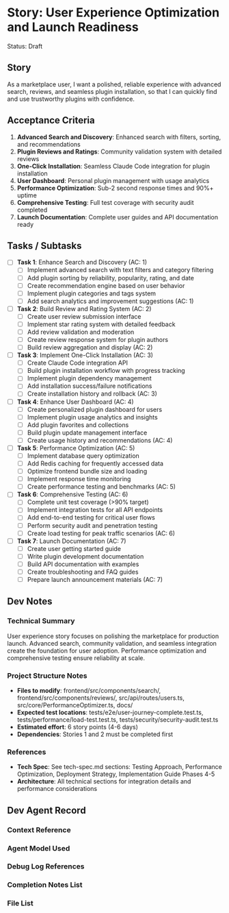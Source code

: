 # Story: User Experience Optimization and Launch Readiness

Status: Draft

## Story

As a marketplace user,
I want a polished, reliable experience with advanced search, reviews, and seamless plugin installation,
so that I can quickly find and use trustworthy plugins with confidence.

## Acceptance Criteria

1. **Advanced Search and Discovery**: Enhanced search with filters, sorting, and recommendations
2. **Plugin Reviews and Ratings**: Community validation system with detailed reviews
3. **One-Click Installation**: Seamless Claude Code integration for plugin installation
4. **User Dashboard**: Personal plugin management with usage analytics
5. **Performance Optimization**: Sub-2 second response times and 90%+ uptime
6. **Comprehensive Testing**: Full test coverage with security audit completed
7. **Launch Documentation**: Complete user guides and API documentation ready

## Tasks / Subtasks

- [ ] **Task 1**: Enhance Search and Discovery (AC: 1)
  - [ ] Implement advanced search with text filters and category filtering
  - [ ] Add plugin sorting by reliability, popularity, rating, and date
  - [ ] Create recommendation engine based on user behavior
  - [ ] Implement plugin categories and tags system
  - [ ] Add search analytics and improvement suggestions (AC: 1)

- [ ] **Task 2**: Build Review and Rating System (AC: 2)
  - [ ] Create user review submission interface
  - [ ] Implement star rating system with detailed feedback
  - [ ] Add review validation and moderation
  - [ ] Create review response system for plugin authors
  - [ ] Build review aggregation and display (AC: 2)

- [ ] **Task 3**: Implement One-Click Installation (AC: 3)
  - [ ] Create Claude Code integration API
  - [ ] Build plugin installation workflow with progress tracking
  - [ ] Implement plugin dependency management
  - [ ] Add installation success/failure notifications
  - [ ] Create installation history and rollback (AC: 3)

- [ ] **Task 4**: Enhance User Dashboard (AC: 4)
  - [ ] Create personalized plugin dashboard for users
  - [ ] Implement plugin usage analytics and insights
  - [ ] Add plugin favorites and collections
  - [ ] Build plugin update management interface
  - [ ] Create usage history and recommendations (AC: 4)

- [ ] **Task 5**: Performance Optimization (AC: 5)
  - [ ] Implement database query optimization
  - [ ] Add Redis caching for frequently accessed data
  - [ ] Optimize frontend bundle size and loading
  - [ ] Implement response time monitoring
  - [ ] Create performance testing and benchmarks (AC: 5)

- [ ] **Task 6**: Comprehensive Testing (AC: 6)
  - [ ] Complete unit test coverage (>90% target)
  - [ ] Implement integration tests for all API endpoints
  - [ ] Add end-to-end testing for critical user flows
  - [ ] Perform security audit and penetration testing
  - [ ] Create load testing for peak traffic scenarios (AC: 6)

- [ ] **Task 7**: Launch Documentation (AC: 7)
  - [ ] Create user getting started guide
  - [ ] Write plugin development documentation
  - [ ] Build API documentation with examples
  - [ ] Create troubleshooting and FAQ guides
  - [ ] Prepare launch announcement materials (AC: 7)

## Dev Notes

### Technical Summary

User experience story focuses on polishing the marketplace for production launch. Advanced search, community validation, and seamless integration create the foundation for user adoption. Performance optimization and comprehensive testing ensure reliability at scale.

### Project Structure Notes

- **Files to modify**: frontend/src/components/search/, frontend/src/components/reviews/, src/api/routes/users.ts, src/core/PerformanceOptimizer.ts, docs/
- **Expected test locations**: tests/e2e/user-journey-complete.test.ts, tests/performance/load-test.test.ts, tests/security/security-audit.test.ts
- **Estimated effort**: 6 story points (4-6 days)
- **Dependencies**: Stories 1 and 2 must be completed first

### References

- **Tech Spec**: See tech-spec.md sections: Testing Approach, Performance Optimization, Deployment Strategy, Implementation Guide Phases 4-5
- **Architecture**: All technical sections for integration details and performance considerations

## Dev Agent Record

### Context Reference

<!-- Path(s) to story context XML will be added here by context workflow -->

### Agent Model Used

<!-- Will be populated during dev-story execution -->

### Debug Log References

<!-- Will be populated during dev-story execution -->

### Completion Notes List

<!-- Will be populated during dev-story execution -->

### File List

<!-- Will be populated during dev-story execution -->